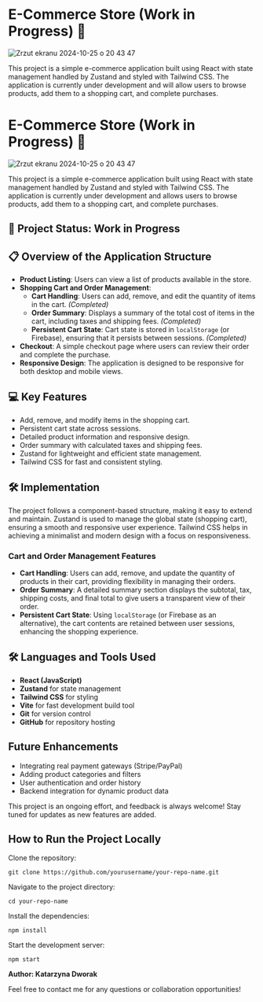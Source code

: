 # E-Commerce Store (Work in Progress) 🛒

![Zrzut ekranu 2024-10-25 o 20 43 47](https://github.com/user-attachments/assets/3dc65b64-a53d-4120-86b2-26fb6234a576)


This project is a simple e-commerce application built using React with state management handled by Zustand and styled with Tailwind CSS. The application is currently under development and will allow users to browse products, add them to a shopping cart, and complete purchases.


# E-Commerce Store (Work in Progress) 🛒

![Zrzut ekranu 2024-10-25 o 20 43 47](https://github.com/user-attachments/assets/3dc65b64-a53d-4120-86b2-26fb6234a576)

This project is a simple e-commerce application built using React with state management handled by Zustand and styled with Tailwind CSS. The application is currently under development and allows users to browse products, add them to a shopping cart, and complete purchases.

## 🚧 Project Status: Work in Progress

## 📋 Overview of the Application Structure
* **Product Listing**: Users can view a list of products available in the store.
* **Shopping Cart and Order Management**:
  * **Cart Handling**: Users can add, remove, and edit the quantity of items in the cart. *(Completed)*
  * **Order Summary**: Displays a summary of the total cost of items in the cart, including taxes and shipping fees. *(Completed)*
  * **Persistent Cart State**: Cart state is stored in `localStorage` (or Firebase), ensuring that it persists between sessions. *(Completed)*
* **Checkout**: A simple checkout page where users can review their order and complete the purchase.
* **Responsive Design**: The application is designed to be responsive for both desktop and mobile views.

## 💻 Key Features
* Add, remove, and modify items in the shopping cart.
* Persistent cart state across sessions.
* Detailed product information and responsive design.
* Order summary with calculated taxes and shipping fees.
* Zustand for lightweight and efficient state management.
* Tailwind CSS for fast and consistent styling.

## 🛠️ Implementation
The project follows a component-based structure, making it easy to extend and maintain. Zustand is used to manage the global state (shopping cart), ensuring a smooth and responsive user experience. Tailwind CSS helps in achieving a minimalist and modern design with a focus on responsiveness.

### Cart and Order Management Features
* **Cart Handling**: Users can add, remove, and update the quantity of products in their cart, providing flexibility in managing their orders.
* **Order Summary**: A detailed summary section displays the subtotal, tax, shipping costs, and final total to give users a transparent view of their order.
* **Persistent Cart State**: Using `localStorage` (or Firebase as an alternative), the cart contents are retained between user sessions, enhancing the shopping experience.

## 🛠️ Languages and Tools Used
* **React (JavaScript)**
* **Zustand** for state management
* **Tailwind CSS** for styling
* **Vite** for fast development build tool
* **Git** for version control
* **GitHub** for repository hosting

## Future Enhancements
* Integrating real payment gateways (Stripe/PayPal)
* Adding product categories and filters
* User authentication and order history
* Backend integration for dynamic product data

This project is an ongoing effort, and feedback is always welcome! Stay tuned for updates as new features are added.

## How to Run the Project Locally
Clone the repository:
    
    git clone https://github.com/yourusername/your-repo-name.git

Navigate to the project directory:

    cd your-repo-name

Install the dependencies:

    npm install

Start the development server:

    npm start

**Author: Katarzyna Dworak**

Feel free to contact me for any questions or collaboration opportunities!
